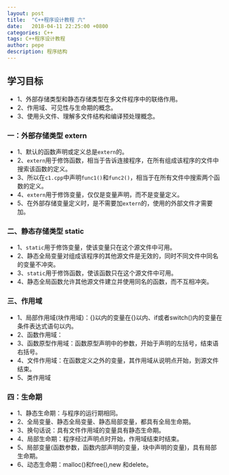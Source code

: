 ```yaml
---
layout: post
title:  "C++程序设计教程 六"
date:   2018-04-11 22:25:00 +0800
categories: C++
tags: C++程序设计教程
author: pepe
description: 程序结构
---
```

## **学习目标**

* 1、外部存储类型和静态存储类型在多文件程序中的联络作用。
* 2、作用域、可见性与生命期的概念。
* 3、使用头文件、理解多文件结构和编译预处理概念。

### 一：**外部存储类型 extern**

* 1、默认的函数声明或定义总是`extern`的。
* 2、`extern`用于修饰函数，相当于告诉连接程序，在所有组成该程序的文件中搜索该函数的定义。
* 3、所以在`c1.cpp`中声明`func1()`和`func2()`，相当于在所有文件中搜索两个函数的定义。
* 4、`extern`用于修饰变量，仅仅是变量声明，而不是变量定义。
* 5、在外部存储变量定义时，是不需要加`extern`的，使用的外部文件才需要加。

### 二、**静态存储类型 static**

* 1、`static`用于修饰变量，使该变量只在这个源文件中可用。
* 2、静态全局变量对组成该程序的其他源文件是无效的，同时不同文件中同名的变量不冲突。
* 3、`static`用于修饰函数，使该函数只在这个源文件中可用。
* 4、静态全局函数允许其他源文件建立并使用同名的函数，而不互相冲突。

### 三、**作用域**

* 1、局部作用域(块作用域)：{}以内的变量在{}以内、if或者switch()内的变量在条件表达式语句以内。
* 2、函数作用域：         
* 3、函数原型作用域：函数原型声明中的参数，开始于声明的左括号，结束语右括号。
* 4、文件作用域：在函数定义之外的变量，其作用域从说明点开始，到源文件结束。
* 5、类作用域

### 四：**生命期**

* 1、静态生命期：与程序的运行期相同。
* 2、全局变量、静态全局变量、静态局部变量，都具有全局生命期。
* 3、换句话说：具有文件作用域的变量具有静态生命期。
* 4、局部生命期：程序经过声明点时开始，作用域结束时结束。
* 5、局部变量(函数参数，函数内部声明的变量，块中声明的变量)，具有局部生命期。
* 6、动态生命期：malloc()和free(),new 和delete。

















